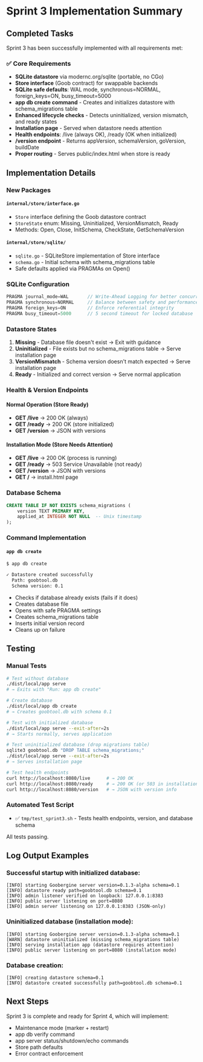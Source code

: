 # Sprint 3 Implementation Summary

## Completed Tasks

Sprint 3 has been successfully implemented with all requirements met:

### ✅ Core Requirements
- **SQLite datastore** via modernc.org/sqlite (portable, no CGo)
- **Store interface** (Goob contract) for swappable backends
- **SQLite safe defaults**: WAL mode, synchronous=NORMAL, foreign_keys=ON, busy_timeout=5000
- **app db create command** - Creates and initializes datastore with schema_migrations table
- **Enhanced lifecycle checks** - Detects uninitialized, version mismatch, and ready states
- **Installation page** - Served when datastore needs attention
- **Health endpoints**: /live (always OK), /ready (OK when initialized)
- **/version endpoint** - Returns appVersion, schemaVersion, goVersion, buildDate
- **Proper routing** - Serves public/index.html when store is ready

## Implementation Details

### New Packages

#### `internal/store/interface.go`
- `Store` interface defining the Goob datastore contract
- `StoreState` enum: Missing, Uninitialized, VersionMismatch, Ready
- Methods: Open, Close, InitSchema, CheckState, GetSchemaVersion

#### `internal/store/sqlite/`
- `sqlite.go` - SQLiteStore implementation of Store interface
- `schema.go` - Initial schema with schema_migrations table
- Safe defaults applied via PRAGMAs on Open()

### SQLite Configuration

```go
PRAGMA journal_mode=WAL       // Write-Ahead Logging for better concurrency
PRAGMA synchronous=NORMAL     // Balance between safety and performance
PRAGMA foreign_keys=ON        // Enforce referential integrity
PRAGMA busy_timeout=5000      // 5 second timeout for locked database
```

### Datastore States

1. **Missing** - Database file doesn't exist → Exit with guidance
2. **Uninitialized** - File exists but no schema_migrations table → Serve installation page
3. **VersionMismatch** - Schema version doesn't match expected → Serve installation page  
4. **Ready** - Initialized and correct version → Serve normal application

### Health & Version Endpoints

#### Normal Operation (Store Ready)
- **GET /live** → 200 OK (always)
- **GET /ready** → 200 OK (store initialized)
- **GET /version** → JSON with versions

#### Installation Mode (Store Needs Attention)
- **GET /live** → 200 OK (process is running)
- **GET /ready** → 503 Service Unavailable (not ready)
- **GET /version** → JSON with versions
- **GET /** → install.html page

### Database Schema

```sql
CREATE TABLE IF NOT EXISTS schema_migrations (
    version TEXT PRIMARY KEY,
    applied_at INTEGER NOT NULL  -- Unix timestamp
);
```

### Command Implementation

#### `app db create`
```bash
$ app db create

✓ Datastore created successfully
  Path: goobtool.db
  Schema version: 0.1
```

- Checks if database already exists (fails if it does)
- Creates database file
- Opens with safe PRAGMA settings
- Creates schema_migrations table
- Inserts initial version record
- Cleans up on failure

## Testing

### Manual Tests

```bash
# Test without database
./dist/local/app serve
# → Exits with "Run: app db create"

# Create database
./dist/local/app db create
# → Creates goobtool.db with schema 0.1

# Test with initialized database
./dist/local/app serve --exit-after=2s
# → Starts normally, serves application

# Test uninitialized database (drop migrations table)
sqlite3 goobtool.db "DROP TABLE schema_migrations;"
./dist/local/app serve --exit-after=2s
# → Serves installation page

# Test health endpoints
curl http://localhost:8080/live      # → 200 OK
curl http://localhost:8080/ready     # → 200 OK (or 503 in installation mode)
curl http://localhost:8080/version   # → JSON with version info
```

### Automated Test Script
- ✅ `tmp/test_sprint3.sh` - Tests health endpoints, version, and database schema

All tests passing.

## Log Output Examples

### Successful startup with initialized database:
```
[INFO] starting Goobergine server version=0.1.3-alpha schema=0.1
[INFO] datastore ready path=goobtool.db schema=0.1
[INFO] admin listener verified on loopback: 127.0.0.1:8383
[INFO] public server listening on port=8080
[INFO] admin server listening on 127.0.0.1:8383 (JSON-only)
```

### Uninitialized database (installation mode):
```
[INFO] starting Goobergine server version=0.1.3-alpha schema=0.1
[WARN] datastore uninitialized (missing schema_migrations table)
[INFO] serving installation app (datastore requires attention)
[INFO] public server listening on port=8080 (installation mode)
```

### Database creation:
```
[INFO] creating datastore schema=0.1
[INFO] datastore created successfully path=goobtool.db schema=0.1
```

## Next Steps

Sprint 3 is complete and ready for Sprint 4, which will implement:
- Maintenance mode (marker + restart)
- app db verify command
- app server status/shutdown/echo commands
- Store path defaults
- Error contract enforcement
